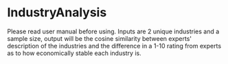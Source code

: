 # IndustryAnalysis
Please read user manual before using. Inputs are 2 unique industries and a sample size, output will be the cosine similarity between experts' description of the industries and the difference in a 1-10 rating from experts as to how economically stable each industry is.
